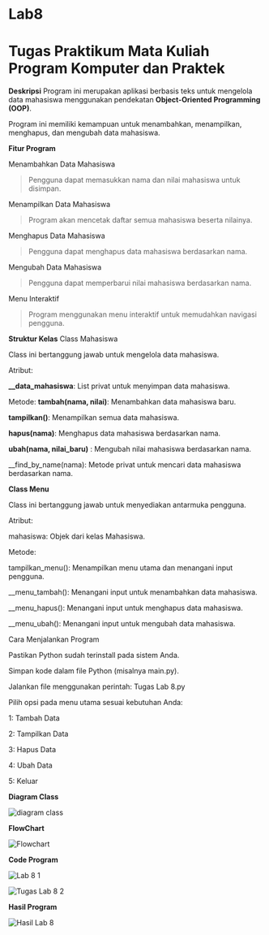 # Lab8
Tugas Praktikum  Mata Kuliah Program Komputer dan Praktek
==========================================================================================================================

**Deskripsi**
Program ini merupakan aplikasi berbasis teks untuk mengelola data mahasiswa menggunakan pendekatan **Object-Oriented Programming (OOP)**. 

Program ini memiliki kemampuan untuk menambahkan, menampilkan, menghapus, dan mengubah data mahasiswa.

**Fitur Program**

Menambahkan Data Mahasiswa

> Pengguna dapat memasukkan nama dan nilai mahasiswa untuk disimpan.

Menampilkan Data Mahasiswa
    
> Program akan mencetak daftar semua mahasiswa beserta nilainya.

Menghapus Data Mahasiswa

> Pengguna dapat menghapus data mahasiswa berdasarkan nama.

Mengubah Data Mahasiswa

> Pengguna dapat memperbarui nilai mahasiswa berdasarkan nama.

Menu Interaktif

> Program menggunakan menu interaktif untuk memudahkan navigasi pengguna.

**Struktur Kelas**
Class Mahasiswa

Class ini bertanggung jawab untuk mengelola data mahasiswa.

Atribut:

**__data_mahasiswa**: List privat untuk menyimpan data mahasiswa.

Metode:
**tambah(nama, nilai)**: Menambahkan data mahasiswa baru.

**tampilkan()**: Menampilkan semua data mahasiswa.

**hapus(nama)**: Menghapus data mahasiswa berdasarkan nama.

**ubah(nama, nilai_baru)** : Mengubah nilai mahasiswa berdasarkan nama.

__find_by_name(nama): Metode privat untuk mencari data mahasiswa berdasarkan nama.

**Class Menu**

Class ini bertanggung jawab untuk menyediakan antarmuka pengguna.

Atribut:

mahasiswa: Objek dari kelas Mahasiswa.

Metode:

tampilkan_menu(): Menampilkan menu utama dan menangani input pengguna.

__menu_tambah(): Menangani input untuk menambahkan data mahasiswa.

__menu_hapus(): Menangani input untuk menghapus data mahasiswa.

__menu_ubah(): Menangani input untuk mengubah data mahasiswa.

Cara Menjalankan Program

Pastikan Python sudah terinstall pada sistem Anda.

Simpan kode dalam file Python (misalnya main.py).

Jalankan file menggunakan perintah:
Tugas Lab 8.py

Pilih opsi pada menu utama sesuai kebutuhan Anda:

1: Tambah Data

2: Tampilkan Data

3: Hapus Data

4: Ubah Data

5: Keluar

**Diagram Class**

![diagram class](https://github.com/user-attachments/assets/b39bd0c5-60c0-48a2-8a15-a622b7e0312b)


**FlowChart**

![Flowchart](https://github.com/user-attachments/assets/e9131640-a2e0-4870-bace-478b3bd37aae)


**Code Program**

![Lab 8 1](https://github.com/user-attachments/assets/a4bdb9f7-9c1d-4015-8b7f-500249acb340)

![Tugas Lab 8 2](https://github.com/user-attachments/assets/3a357ae4-3fb3-4ab4-bedd-c01c78da080e)


**Hasil Program**

![Hasil Lab 8](https://github.com/user-attachments/assets/057824da-9e5c-4193-8beb-730316537bef)
